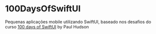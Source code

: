 # 100DaysOfSwiftUI
Pequenas aplicações mobile utilizando SwiftUI, baseado nos desafios do curso [100 days of SwiftUI](https://www.hackingwithswift.com/100/swiftui/) by Paul Hudson
